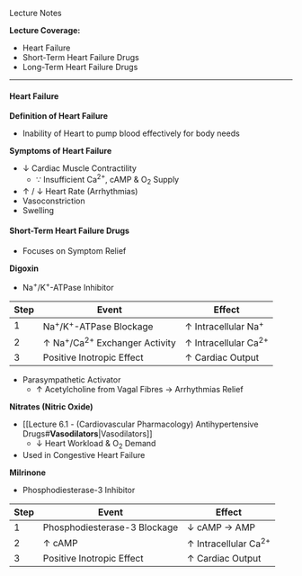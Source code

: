 Lecture Notes

**Lecture Coverage:**
- Heart Failure
- Short-Term Heart Failure Drugs
- Long-Term Heart Failure Drugs

---
#### **Heart Failure**
**Definition of Heart Failure**
- Inability of Heart to pump blood effectively for body needs

**Symptoms of Heart Failure**
- ↓ Cardiac Muscle Contractility
	- ∵ Insufficient Ca<sup>2+</sup>, cAMP & O<sub>2</sub> Supply
- ↑ / ↓ Heart Rate (Arrhythmias)
- Vasoconstriction
- Swelling


#### **Short-Term Heart Failure Drugs**
- Focuses on Symptom Relief

**Digoxin**
- Na<sup>+</sup>/K<sup>+</sup>-ATPase Inhibitor

| Step | Event                                               | Effect                          |
| ---- | --------------------------------------------------- | ------------------------------- |
| 1    | Na<sup>+</sup>/K<sup>+</sup>-ATPase Blockage        | ↑ Intracellular Na<sup>+</sup>  |
| 2    | ↑ Na<sup>+</sup>/Ca<sup>2+</sup> Exchanger Activity | ↑ Intracellular Ca<sup>2+</sup> |
| 3    | Positive Inotropic Effect                           | ↑ Cardiac Output                |
- Parasympathetic Activator
	- ↑ Acetylcholine from Vagal Fibres → Arrhythmias Relief

**Nitrates (Nitric Oxide)**
- [[Lecture 6.1 - (Cardiovascular Pharmacology) Antihypertensive Drugs#**Vasodilators**|Vasodilators]]
	- ↓ Heart Workload & O<sub>2</sub> Demand
- Used in Congestive Heart Failure

**Milrinone**
- Phosphodiesterase-3 Inhibitor

| Step | Event                        | Effect                          |
| ---- | ---------------------------- | ------------------------------- |
| 1    | Phosphodiesterase-3 Blockage | ↓ cAMP → AMP                    |
| 2    | ↑ cAMP                       | ↑ Intracellular Ca<sup>2+</sup> |
| 3    | Positive Inotropic Effect    | ↑ Cardiac Output                |